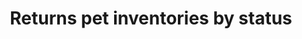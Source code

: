 ---
title: Returns pet inventories by status
excerpt: Returns a map of status codes to quantities
api:
  file: petstore.json
  operationId: getInventory
hidden: false
---